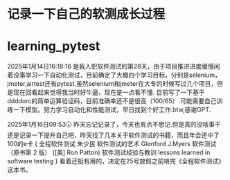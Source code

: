 # 记录一下自己的软测成长过程




# learning_pytest
2025年1月14日16:18:16 是我入职软件测试的第28天，由于项目推进进度缓慢闲着没事学习一下自动化测试，目前确定了大概四个学习目标，分别是selenium，jmeter,airtest还有pytest.虽然selenium和jmeter在大专的时候写过几个项目，但是现在回看起来觉得我当时好牛逼，现在是一点看不懂.
目前写了一下基于ddddorc的简单运算验证码，目前准确率还不是很高（100/65）.可能需要自己训练一下模型。努力学习自动化和性能测试，早日找到个好工作.btw,感谢GPT.

2025年1月16日09:53🕠 昨天忘记记录了，今天也有点不想记.但是真的没啥事干还是记录一下提升自己吧，昨天找了几本关于软件测试的书籍，而且年会还中了100的e卡
{
全程软件测试 朱少民
软件测试的艺术 Glenford J.Myers
软件测试（原书第 2 版） ([美] Ron Patton)
软件测试经验与教训 lessons learned in software testing
}
看着还挺有用的，决定在25号放假之前啃完《全程软件测试》这本书。
